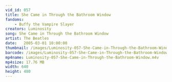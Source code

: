```yaml
---
vid_id: 057
title: She Came in Through the Bathroom Window
fandoms:
    - Buffy the Vampire Slayer
creators: Luminosity
song: She Came in Through the Bathroom Window
artist: The Beatles
date:   2005-03-01 10:00:00
thumbnail: /images/Luminosity-057-She-Came-in-Through-the-Bathroom-Window.jpg
barcode: /images/Luminosity-057-She-Came-in-Through-the-Bathroom-Window.png
mp4name: Luminosity-057-She-Came-in-Through-the-Bathroom-Window.m4v
mp4size: 17.76 MB
width: 640
height: 480
---
```



